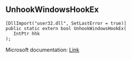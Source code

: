 ## UnhookWindowsHookEx

```
[DllImport("user32.dll", SetLastError = true)]
public static extern bool UnhookWindowsHookEx(
   IntPtr hhk
);
```

Microsoft documentation: [Link](https://docs.microsoft.com/en-us/windows/win32/api/winuser/nf-winuser-unhookwindowshookex)
